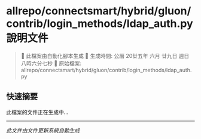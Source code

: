 # allrepo/connectsmart/hybrid/gluon/contrib/login_methods/ldap_auth.py 說明文件

> 🚧 此檔案由自動化腳本生成
> 📅 生成時間: 公曆 20廿五年 六月 廿九日 週日 八時六分七秒
> 📂 原始檔案: allrepo/connectsmart/hybrid/gluon/contrib/login_methods/ldap_auth.py

## 快速摘要
此檔案的文件正在生成中...

<!-- 實際使用時，這裡會是 Claude Code 生成的完整文件內容 -->

---
*此文件由文件更新系統自動生成*
